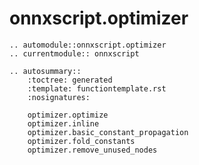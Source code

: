 # onnxscript.optimizer

```{eval-rst}
.. automodule::onnxscript.optimizer
.. currentmodule:: onnxscript
```

```{eval-rst}
.. autosummary::
    :toctree: generated
    :template: functiontemplate.rst
    :nosignatures:

    optimizer.optimize
    optimizer.inline
    optimizer.basic_constant_propagation
    optimizer.fold_constants
    optimizer.remove_unused_nodes
```
